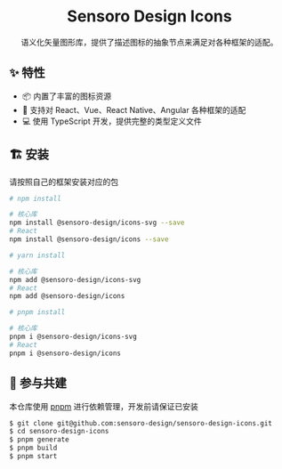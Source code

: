 <h1 align="center">Sensoro Design Icons</h1>

<div align="center">

语义化矢量图形库，提供了描述图标的抽象节点来满足对各种框架的适配。

</div>

## ✨ 特性

- 📦 内置了丰富的图标资源
- 🎉 支持对 React、Vue、React Native、Angular 各种框架的适配
- 💻 使用 TypeScript 开发，提供完整的类型定义文件

## 🏗 安装

请按照自己的框架安装对应的包

```sh
# npm install

# 核心库
npm install @sensoro-design/icons-svg --save
# React
npm install @sensoro-design/icons --save

# yarn install

# 核心库
npm add @sensoro-design/icons-svg
# React
npm add @sensoro-design/icons

# pnpm install

# 核心库
pnpm i @sensoro-design/icons-svg
# React
pnpm i @sensoro-design/icons
```

## 🤝 参与共建

本仓库使用 [pnpm](https://pnpm.io/zh) 进行依赖管理，开发前请保证已安装

```sh
$ git clone git@github.com:sensoro-design/sensoro-design-icons.git
$ cd sensoro-design-icons
$ pnpm generate
$ pnpm build
$ pnpm start
```
